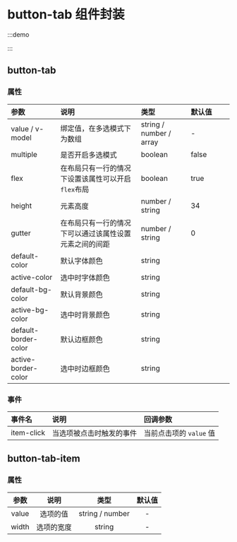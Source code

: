 # button-tab 组件封装

:::demo
<template>
    <button-tab v-model="value">
        <button-tab-item value="1">1</button-tab-item>
        <button-tab-item value="2">2</button-tab-item>
        <button-tab-item value="3">3</button-tab-item>
        <button-tab-item value="4">4</button-tab-item>
    </button-tab>
</template>

<script>
export default {
    data(){
        return {
            value: '1'
        }
    }
}

</script>

:::

## button-tab

### 属性

| 参数                              | 说明                                                   | 类型                    | 默认值                       |
| :-------------------------------- | :----------------------------------------------------- | :---------------------- | :--------------------------- |
| value / v-model                   | 绑定值，在多选模式下为数组                             | string / number / array | <div style="width: 60pt;"/>- |
| <copy>multiple</copy>             | 是否开启多选模式                                       | boolean                 | false                        |
| <copy>flex</copy>                 | 在布局只有一行的情况下设置该属性可以开启`flex`布局     | boolean                 | true                         |
| <copy>height</copy>               | 元素高度                                               | number / string         | 34                           |
| <copy>gutter</copy>               | 在布局只有一行的情况下可以通过该属性设置元素之间的间距 | number / string         | 0                            |
| <copy>default-color</copy>        | 默认字体颜色                                           | string                  | <color color="#999999" />    |
| <copy>active-color</copy>         | 选中时字体颜色                                         | string                  | <color color="#FFFFFF" />    |
| <copy>default-bg-color</copy>     | 默认背景颜色                                           | string                  | <color color="#FFFFFF" />    |
| <copy>active-bg-color</copy>      | 选中时背景颜色                                         | string                  | <color color="#2482FC" />    |
| <copy>default-border-color</copy> | 默认边框颜色                                           | string                  | <color color="#2482FC" />    |
| <copy>active-border-color</copy>  | 选中时边框颜色                                         | string                  | <color color="#2482FC" />    |

### 事件

| 事件名                  | 说明                     | 回调参数                |
| :---------------------- | :----------------------- | :---------------------- |
| <copy>item-click</copy> | 当选项被点击时触发的事件 | 当前点击项的 `value` 值 |

## button-tab-item

### 属性

|        参数        |    说明    |      类型       | 默认值 |
| :----------------: | :--------: | :-------------: | :----: |
| <copy>value</copy> |  选项的值  | string / number |   -    |
| <copy>width</copy> | 选项的宽度 |     string      |   -    |
